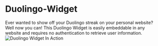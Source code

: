# Duolingo-Widget

Ever wanted to show off your Duolingo streak on your personal website? Well now you can! This Duolingo Widget is easily embeddable in any website and requires no authentication to retrieve user information.
![Duolingo Widget In Action](https://github.com/0xPorkchops/Duolingo-Widget/blob/main/Preview.jpg?raw=true)

